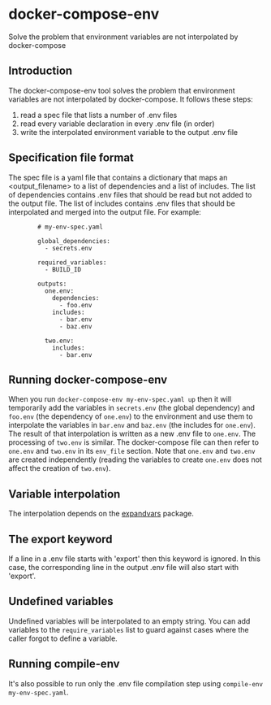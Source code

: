 # docker-compose-env

Solve the problem that environment variables are not interpolated by docker-compose

## Introduction

The docker-compose-env tool solves the problem that environment variables are not interpolated by docker-compose.
It follows these steps:

1. read a spec file that lists a number of .env files
2. read every variable declaration in every .env file (in order)
3. write the interpolated environment variable to the output .env file

## Specification file format

The spec file is a yaml file that contains a dictionary that maps an <output_filename> to a list of dependencies and a list of includes. The list of dependencies contains .env files that should be read but not added to the output file.
The list of includes contains .env files that should be interpolated and merged into the output file. For example:

```
        # my-env-spec.yaml

        global_dependencies:
          - secrets.env

        required_variables:
          - BUILD_ID

        outputs:
          one.env:
            dependencies:
              - foo.env
            includes:
              - bar.env
              - baz.env

          two.env:
            includes:
              - bar.env
```

## Running docker-compose-env

When you run `docker-compose-env my-env-spec.yaml up` then it will temporarily add the  variables in `secrets.env` (the global dependency) and `foo.env` (the dependency of `one.env`) to the environment and use them to interpolate the variables in `bar.env` and `baz.env` (the includes for `one.env`). The result of that interpolation is written as a new .env file to `one.env`. The processing of `two.env` is similar. The docker-compose file can then refer to `one.env` and `two.env` in its `env_file` section.
Note that `one.env` and `two.env` are created independently (reading the variables to create `one.env` does not affect the creation of `two.env`).

## Variable interpolation

The interpolation depends on the [expandvars](https://pypi.org/project/expandvars/) package.

## The export keyword

If a line in a .env file starts with 'export' then this keyword is ignored. In this case,
the corresponding line in the output .env file will also start with 'export'.

## Undefined variables

Undefined variables will be interpolated to an empty string. You can add variables to the `require_variables` list to guard against cases where the caller forgot to define a variable.

## Running compile-env

It's also possible to run only the .env file compilation step using `compile-env my-env-spec.yaml`.
